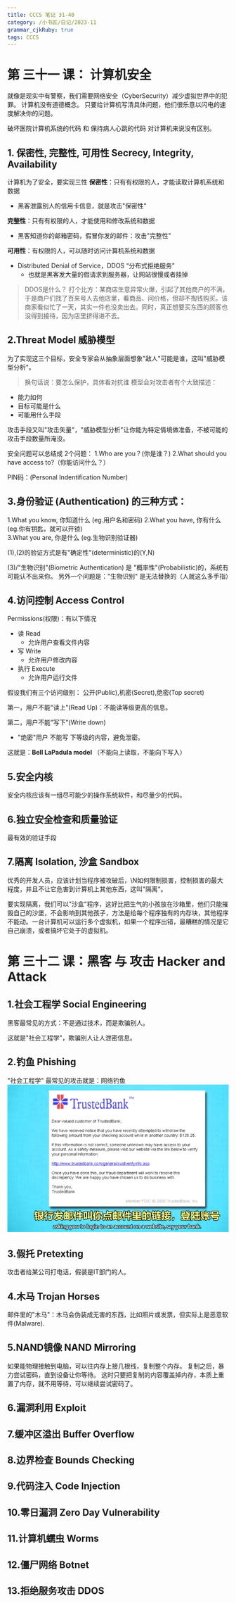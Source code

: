 ```yaml
---
title: CCCS 笔记 31-40
category: /小书匠/日记/2023-11
grammar_cjkRuby: true
tags: CCCS
---
```



# 第 三十一 课： 计算机安全
就像是现实中有警察，我们需要网络安全（CyberSecurity）减少虚拟世界中的犯罪。
计算机没有道德概念。
只要给计算机写清具体问题，他们很乐意以闪电的速度解决你的问题。

破坏医院计算机系统的代码 和 保持病人心跳的代码
对计算机来说没有区别。

## 1. 保密性, 完整性, 可用性 Secrecy, Integrity, Availability

计算机为了安全，要实现三性
**保密性**：只有有权限的人，才能读取计算机系统和数据
- 黑客泄露别人的信用卡信息，就是攻击"保密性"
 
**完整性**：只有有权限的人，才能使用和修改系统和数据
 - 黑客知道你的邮箱密码，假冒你发的邮件：攻击"完整性"


**可用性**：有权限的人，可以随时访问计算机系统和数据
 - Distributed Denial of Service，DDOS “分布式拒绝服务”
	 - 也就是黑客发大量的假请求到服务器，让网站很慢或者挂掉

> DDOS是什么？
> 打个比方：某商店生意异常火爆，引起了其他商户的不满，于是商户们找了百来号人去他店里，看商品、问价格，但却不掏钱购买。该商家看似忙了一天，其实一件也没卖出去。同时，真正想要买东西的顾客也没得到接待，因为店里挤得进不去。

## 2.Threat Model 威胁模型

为了实现这三个目标，安全专家会从抽象层面想象"敌人"可能是谁，这叫"威胁模型分析"。
>换句话说：要怎么保护，具体看对抗谁
模型会对攻击者有个大致描述：
- 能力如何
- 目标可能是什么
- 可能用什么手段

攻击手段又叫"攻击矢量"，"威胁模型分析"让你能为特定情境做准备，不被可能的攻击手段数量所淹没。


安全问题可以总结成 2个问题：
1.Who are you？(你是谁？)
2.What should you have access to?（你能访问什么？）

PIN码：(Personal Indentification Number)
## 3.身份验证 (Authentication) 的三种方式：
1.What you know, 你知道什么 (eg.用户名和密码)
2.What you have, 你有什么(eg.你有钥匙，就可以开锁)  
3.What you are, 你是什么 (eg.生物识别验证器)

(1),(2)的验证方式是有"确定性"(deterministic)的(Y,N)

(3)/"生物识别"(Biometric Authentication) 是 "概率性"(Probabilistic)的，系统有可能认不出来你。
另外一个问题是："生物识别" 是无法替换的（人就这么多手指）
## 4.访问控制 Access Control

Permissions(权限)：有以下情况
- 读 Read
	- 允许用户查看文件内容
- 写 Write
	- 允许用户修改内容
- 执行 Execute
	- 允许用户运行文件

假设我们有三个访问级别： 公开(Public),机密(Secret),绝密(Top secret)

第一，用户不能"读上"(Read Up)：不能读等级更高的信息。

第二，用户不能"写下"(Write down)
 - "绝密"用户 不能写 下等级的内容，避免泄密。

这就是：**Bell LaPadula model** （不能向上读取，不能向下写入）

## 5.安全内核
安全内核应该有一组尽可能少的操作系统软件，和尽量少的代码。

## 6.独立安全检查和质量验证
最有效的验证手段

## 7.隔离 Isolation, 沙盒 Sandbox

优秀的开发人员，应该计划当程序被攻破后，\N如何限制损害，控制损害的最大程度，并且不让它危害到计算机上其他东西，这叫"隔离"。

要实现隔离，我们可以"沙盒"程序，这好比把生气的小孩放在沙箱里，他们只能摧毁自己的沙堡，不会影响到其他孩子，方法是给每个程序独有的内存块，其他程序不能动。一台计算机可以运行多个虚拟机，如果一个程序出错，最糟糕的情况是它自己崩溃，或者搞坏它处于的虚拟机。

# 第 三十二 课：黑客 与 攻击 Hacker and Attack

## 1.社会工程学 Social Engineering
黑客最常见的方式：不是通过技术，而是欺骗别人。

这就是"社会工程学"，欺骗别人让人泄密信息。
## 2.钓鱼 Phishing
"社会工程学" 最常见的攻击就是：网络钓鱼
![enter description here](./images/1702822560246.png)


## 3.假托 Pretexting
攻击者给某公司打电话，假装是IT部门的人。
## 4.木马 Trojan Horses
邮件里的"木马"：木马会伪装成无害的东西，比如照片或发票，但实际上是恶意软件(Malware).
## 5.NAND镜像 NAND Mirroring
如果能物理接触到电脑，可以往内存上接几根线，复制整个内存。
复制之后，暴力尝试密码，直到设备让你等待。
这时只要把复制的内容覆盖掉内存，本质上重置了内存，就不用等待，可以继续尝试密码了。
## 6.漏洞利用 Exploit

## 7.缓冲区溢出 Buffer Overflow

## 8.边界检查 Bounds Checking

## 9.代码注入 Code Injection


## 10.零日漏洞 Zero Day Vulnerability


## 11.计算机蠕虫 Worms


## 12.僵尸网络 Botnet


## 13.拒绝服务攻击 DDOS